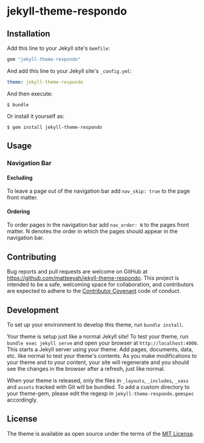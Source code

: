 # jekyll-theme-respondo

## Installation

Add this line to your Jekyll site's `Gemfile`:

```ruby
gem "jekyll-theme-respondo"
```

And add this line to your Jekyll site's `_config.yml`:

```yaml
theme: jekyll-theme-respondo
```

And then execute:

    $ bundle

Or install it yourself as:

    $ gem install jekyll-theme-respondo

## Usage

### Navigation Bar

#### Excluding

To leave a page out of the navigation bar add `nav_skip: true` to the page front
matter.

#### Ordering

To order pages in the navigation bar add `nav_order: N` to the pages front matter.
N denotes the order in which the pages should appear in the navigation bar.

## Contributing

Bug reports and pull requests are welcome on GitHub at https://github.com/matteeyah/jekyll-theme-respondo. This project is intended to be a safe, welcoming space for collaboration, and contributors are expected to adhere to the [Contributor Covenant](http://contributor-covenant.org) code of conduct.

## Development

To set up your environment to develop this theme, run `bundle install`.

Your theme is setup just like a normal Jekyll site! To test your theme, run `bundle exec jekyll serve` and open your browser at `http://localhost:4000`. This starts a Jekyll server using your theme. Add pages, documents, data, etc. like normal to test your theme's contents. As you make modifications to your theme and to your content, your site will regenerate and you should see the changes in the browser after a refresh, just like normal.

When your theme is released, only the files in `_layouts`, `_includes`, `_sass` and `assets` tracked with Git will be bundled.
To add a custom directory to your theme-gem, please edit the regexp in `jekyll-theme-respondo.gemspec` accordingly.

## License

The theme is available as open source under the terms of the [MIT License](https://opensource.org/licenses/MIT).

